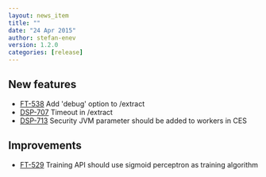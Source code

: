 ```yaml
---
layout: news_item
title: ""
date: "24 Apr 2015"
author: stefan-enev
version: 1.2.0
categories: [release]
---
```



## New features

* [FT-538](https://jira.ontotext.com/browse/FT-538) Add 'debug' option to /extract
* [DSP-707](https://jira.ontotext.com/browse/DSP-707)  Timeout in /extract
* [DSP-713](https://jira.ontotext.com/browse/DSP-713) Security JVM parameter should be added to workers in CES

## Improvements

* [FT-529](https://jira.ontotext.com/browse/FT-529) Training API should use sigmoid perceptron as training algorithm
